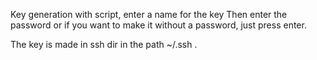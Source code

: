 Key generation with script, enter a name for the key Then enter the password or if you want to make it without a password, just press enter.

The key is made in ssh dir in the path  ~/.ssh .
